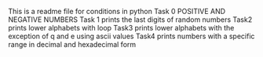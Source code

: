 This is a readme file for conditions in python
Task 0 POSITIVE AND NEGATIVE NUMBERS
Task 1 prints the last digits of random numbers
Task2 prints lower alphabets with loop
Task3 prints lower alphabets with the exception of q and e using ascii values
Task4 prints numbers with a specific range in decimal and hexadecimal form
